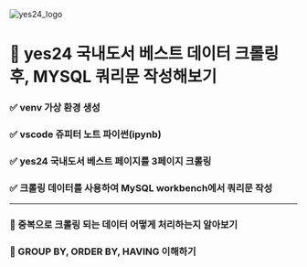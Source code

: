 ![yes24_logo](https://github.com/Hjoowhi/yes24_crawl/assets/157435520/049c383b-f139-4dc7-99c5-c955f17772dd)

# 📘 yes24 국내도서 베스트 데이터 크롤링 후, MYSQL 쿼리문 작성해보기

### ✅ venv 가상 환경 생성  
### ✅ vscode 쥬피터 노트 파이썬(ipynb) 
### ✅ yes24 국내도서 베스트 페이지를 3페이지 크롤링  
### ✅ 크롤링 데이터를 사용하여 MySQL workbench에서 쿼리문 작성

---

### 🔺 중복으로 크롤링 되는 데이터 어떻게 처리하는지 알아보기    
### 🔺 GROUP BY, ORDER BY, HAVING 이해하기
